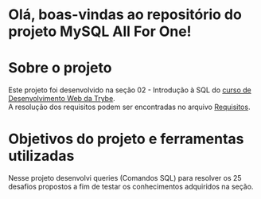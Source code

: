 # Olá, boas-vindas ao repositório do projeto MySQL All For One!

# Sobre o projeto

Este projeto foi desenvolvido na seção 02 - Introdução à SQL do [curso de Desenvolvimento Web da Trybe](https://www.betrybe.com/formacao-desenvolvimento-web). <br>
A resolução dos requisitos podem ser encontradas no arquivo [Requisitos](./Requisitos.md).

# Objetivos do projeto e ferramentas utilizadas

Nesse projeto desenvolvi queries (Comandos SQL) para resolver os 25 desafios propostos a fim de testar os conhecimentos adquiridos na seção.
